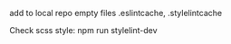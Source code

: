 add to local repo empty files .eslintcache, .stylelintcache

Check scss style: npm run stylelint-dev
